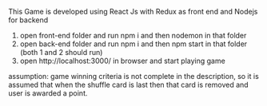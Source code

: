 This Game is developed using React Js with Redux as front end and Nodejs for backend

1. open front-end folder and run npm i and then nodemon in that folder
2. open back-end folder and run npm i and then npm start in that folder 
(both 1 and 2 should run)
3. open http://localhost:3000/ in browser and start playing game

assumption: game winning criteria is not complete in the description, so it is assumed that when the shuffle card is last then that card is removed and user is awarded a point. 
